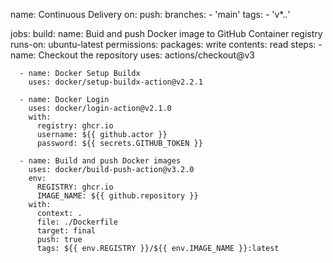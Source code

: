 name: Continuous Delivery
on:
  push:
    branches:
      - 'main'
    tags:
      - 'v*.*.*'

jobs:
  build:
    name: Buid and push Docker image to GitHub Container registry
    runs-on: ubuntu-latest
    permissions:
      packages: write
      contents: read
    steps:
      - name: Checkout the repository
        uses: actions/checkout@v3

      - name: Docker Setup Buildx
        uses: docker/setup-buildx-action@v2.2.1

      - name: Docker Login
        uses: docker/login-action@v2.1.0
        with:
          registry: ghcr.io
          username: ${{ github.actor }}
          password: ${{ secrets.GITHUB_TOKEN }}

      - name: Build and push Docker images
        uses: docker/build-push-action@v3.2.0
        env:
          REGISTRY: ghcr.io
          IMAGE_NAME: ${{ github.repository }}
        with:
          context: .
          file: ./Dockerfile
          target: final
          push: true
          tags: ${{ env.REGISTRY }}/${{ env.IMAGE_NAME }}:latest
